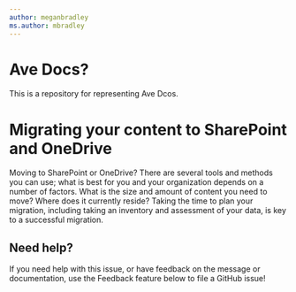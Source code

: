 ```yaml
---
author: meganbradley
ms.author: mbradley
---
```


# Ave Docs?

This is a repository for representing Ave Dcos.


# Migrating your content to SharePoint and OneDrive

Moving to SharePoint or OneDrive? There are several tools and methods you can use; what is best for you and your organization depends on a number of factors. What is the size and amount of content you need to move? Where does it currently reside? Taking the time to plan your migration, including taking an inventory and assessment of your data, is key to a successful migration.


## Need help?

If you need help with this issue, or have feedback on the message or documentation, use the Feedback feature below to file a GitHub issue!


